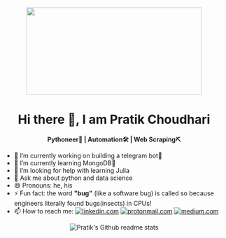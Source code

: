<h1><p align="center"><img src=https://media.giphy.com/media/26FKVpDa0ZSfLELuM/source.gif width="400" height="200"></p></h1>

<h1 align="center">Hi there 👋, I am Pratik Choudhari</h1>
<b><p align="center">Pythoneer🐍 | Automation🛠 | Web Scraping⛏</p></b>


- 🔭 I’m currently working on building a telegram bot🤖
- 🌱 I’m currently learning MongoDB🥬
- 🤔 I’m looking for help with learning Julia
- 💬 Ask me about python and data science
- 😄 Pronouns: he, his
- ⚡ Fun fact: the word __"bug"__ (like a software bug) is called so because engineers literally found bugs(insects) in CPUs!
- 📫 How to reach me: 
[![linkedin.com](https://img.shields.io/badge/LinkedIn-0077B5?style=for-the-badge&logo=linkedin&logoColor=white)](https://www.linkedin.com/in/pratik-choudhari/) 
[![protonmail.com](https://img.shields.io/badge/ProtonMail-8B89CC?style=for-the-badge&logo=protonmail&logoColor=white)](mailto:pratik_choudhari@protonmail.com) 
[![medium.com](https://img.shields.io/badge/Medium-12100E?style=for-the-badge&logo=medium&logoColor=white)](https://pratik-choudhari.medium.com/)

<p align="center"><img src="https://github-readme-stats.vercel.app/api?username=pratik-choudhari" alt="Pratik's Github readme stats"></p>
<!--- 👯 I’m looking to collaborate on --->
